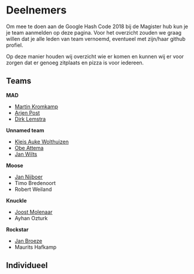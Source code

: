 # Deelnemers

Om mee te doen aan de Google Hash Code 2018 bij de Magister hub kun je je team aanmelden op deze pagina. Voor het overzicht zouden we graag willen dat je alle leden van team vernoemd, eventueel met zijn/haar github profiel. 

Op deze manier houden wij overzicht wie er komen en kunnen wij er voor zorgen dat er genoeg zitplaats en pizza is voor iedereen.

## Teams

**MAD**
  - [Martin Kromkamp](https://github.com/mkromkamp)
  - [Arjen Post](https://github.com/dotarj)
  - [Dirk Lemstra](https://github.com/dlemstra)

**Unnamed team**
  - [Kleis Auke Wolthuizen](https://github.com/kleisauke)
  - [Obe Attema](https://github.com/obea)
  - [Jan Wilts](https://github.com/amorandron)

**Moose**
  - [Jan Nijboer](https://github.com/jrnijboer)
  - Timo Bredenoort
  - Robert Weiland

**Knuckle**
  - [Joost Molenaar](https://github.com/j0057)
  - Ayhan Ozturk

**Rockstar**
  - [Jan Broeze](https://github.com/stekks)
  - Maurits Hafkamp

## Individueel
